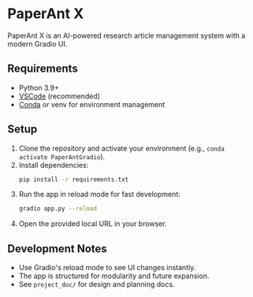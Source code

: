 # PaperAnt X

PaperAnt X is an AI-powered research article management system with a modern Gradio UI.

## Requirements
- Python 3.9+
- [VSCode](https://code.visualstudio.com/) (recommended)
- [Conda](https://docs.conda.io/) or venv for environment management

## Setup
1. Clone the repository and activate your environment (e.g., `conda activate PaperAntGradio`).
2. Install dependencies:
   ```bash
   pip install -r requirements.txt
   ```
3. Run the app in reload mode for fast development:
   ```bash
   gradio app.py --reload
   ```
4. Open the provided local URL in your browser.

## Development Notes
- Use Gradio's reload mode to see UI changes instantly.
- The app is structured for modularity and future expansion.
- See `project_doc/` for design and planning docs. 
